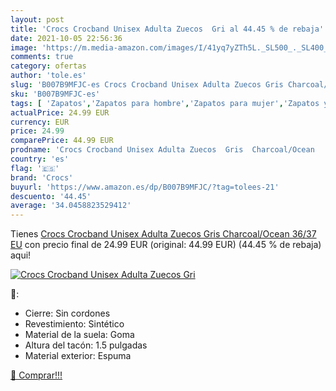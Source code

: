 ```yaml
---
layout: post
title: 'Crocs Crocband Unisex Adulta Zuecos  Gri al 44.45 % de rebaja'
date: 2021-10-05 22:56:36
image: 'https://m.media-amazon.com/images/I/41yq7yZTh5L._SL500_._SL400_.jpg'
comments: true
category: ofertas
author: 'tole.es'
slug: 'B007B9MFJC-es Crocs Crocband Unisex Adulta Zuecos Gris Charcoal/Ocean...'
sku: 'B007B9MFJC-es'
tags: [ 'Zapatos','Zapatos para hombre','Zapatos para mujer','Zapatos y complementos','Zuecos de mujer','Zuecos y mules de mujer','Zuecos y mules para hombre','crocs','zuecos', ]
actualPrice: 24.99 EUR
currency: EUR
price: 24.99
comparePrice: 44.99 EUR
prodname: 'Crocs Crocband Unisex Adulta Zuecos  Gris  Charcoal/Ocean   36/37 EU'
country: 'es'
flag: '🇪🇸'
brand: 'Crocs'
buyurl: 'https://www.amazon.es/dp/B007B9MFJC/?tag=tolees-21'
descuento: '44.45'
average: '34.0458823529412'
---
```


Tienes [Crocs Crocband Unisex Adulta Zuecos  Gris  Charcoal/Ocean   36/37 EU](https://www.amazon.es/dp/B007B9MFJC/?tag=tolees-21) con precio final de  24.99 EUR (original: 44.99 EUR) (44.45 %  de rebaja) aqui!

[![Crocs Crocband Unisex Adulta Zuecos  Gri](https://m.media-amazon.com/images/I/41yq7yZTh5L._SL500_._SL400_.jpg)](https://www.amazon.es/dp/B007B9MFJC/?tag=tolees-21)

🔎:

- Cierre: Sin cordones
- Revestimiento: Sintético
- Material de la suela: Goma
- Altura del tacón: 1.5 pulgadas
- Material exterior: Espuma

[🛒 Comprar!!!](https://www.amazon.es/dp/B007B9MFJC/?tag=tolees-21)
